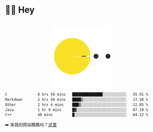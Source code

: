 
# 👋🏻 Hey
<div align="center">
	<br>
	<img src="https://raw.githubusercontent.com/Aniket965/Aniket965/master/pacman.svg?sanitize=true" width="200" height="200">
	<br>
</div>

<!--START_SECTION:waka-->

```txt
C              8 hrs 59 mins   ██████████████░░░░░░░░░░░   55.91 %
Markdown       2 hrs 49 mins   ████▒░░░░░░░░░░░░░░░░░░░░   17.58 %
Other          2 hrs 4 mins    ███▒░░░░░░░░░░░░░░░░░░░░░   12.85 %
Java           1 hr 9 mins     █▓░░░░░░░░░░░░░░░░░░░░░░░   07.19 %
C++            40 mins         █░░░░░░░░░░░░░░░░░░░░░░░░   04.22 %
```

<!--END_SECTION:waka-->

 ➡️  来我的网站瞧瞧吗？[这里](https://www.shaolongfei.com)
